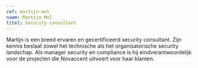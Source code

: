 ```yaml
---
ref: martijn-mol
naam: Martijn Mol
titel: Security consultant
---
```

Martijn is een breed ervaren en gecertificeerd security consultant. Zijn kennis
beslaat zowel het technische als het organisatorische security landschap. Als
manager security en compliance is hij eindverantwoordelijk voor de projecten die
Novaccent uitvoert voor haar klanten.
